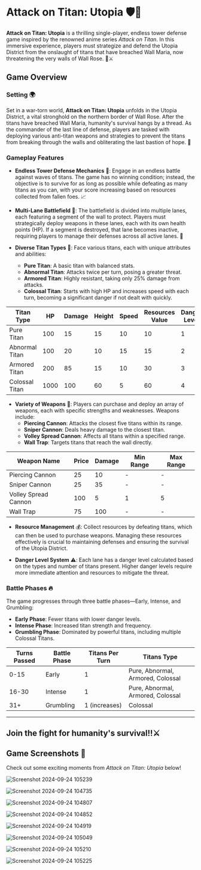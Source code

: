 # Attack on Titan: Utopia 🛡️👾

**Attack on Titan: Utopia** is a thrilling single-player, endless tower defense game inspired by the renowned anime series _Attack on Titan_. In this immersive experience, players must strategize and defend the Utopia District from the onslaught of titans that have breached Wall Maria, now threatening the very walls of Wall Rose. 🏰⚔️


## Game Overview

### Setting 🌍

Set in a war-torn world, **Attack on Titan: Utopia** unfolds in the Utopia District, a vital stronghold on the northern border of Wall Rose. After the titans have breached Wall Maria, humanity's survival hangs by a thread. As the commander of the last line of defense, players are tasked with deploying various anti-titan weapons and strategies to prevent the titans from breaking through the walls and obliterating the last bastion of hope. 💪

### Gameplay Features

- **Endless Tower Defense Mechanics** 🏰:
  Engage in an endless battle against waves of titans. The game has no winning condition; instead, the objective is to survive for as long as possible while defeating as many titans as you can, with your score increasing based on resources collected from fallen foes. 📈

- **Multi-Lane Battlefield** 🌌:
  The battlefield is divided into multiple lanes, each featuring a segment of the wall to protect. Players must strategically deploy weapons in these lanes, each with its own health points (HP). If a segment is destroyed, that lane becomes inactive, requiring players to manage their defenses across all active lanes. 🚧

- **Diverse Titan Types** 👹:
  Face various titans, each with unique attributes and abilities:
  - **Pure Titan**: A basic titan with balanced stats.
  - **Abnormal Titan**: Attacks twice per turn, posing a greater threat.
  - **Armored Titan**: Highly resistant, taking only 25% damage from attacks.
  - **Colossal Titan**: Starts with high HP and increases speed with each turn, becoming a significant danger if not dealt with quickly.

| Titan Type     | HP   | Damage | Height | Speed | Resources Value | Danger Level |
| -------------- | ---- | ------ | ------ | ----- | --------------- | ------------ |
| Pure Titan     | 100  | 15     | 15     | 10    | 10              | 1            |
| Abnormal Titan | 100  | 20     | 10     | 15    | 15              | 2            |
| Armored Titan  | 200  | 85     | 15     | 10    | 30              | 3            |
| Colossal Titan | 1000 | 100    | 60     | 5     | 60              | 4            |

- **Variety of Weapons** 🔫:
  Players can purchase and deploy an array of weapons, each with specific strengths and weaknesses. Weapons include:
  - **Piercing Cannon**: Attacks the closest five titans within its range.
  - **Sniper Cannon**: Deals heavy damage to the closest titan.
  - **Volley Spread Cannon**: Affects all titans within a specified range.
  - **Wall Trap**: Targets titans that reach the wall directly.

| Weapon Name          | Price | Damage | Min Range | Max Range |
| -------------------- | ----- | ------ | --------- | --------- |
| Piercing Cannon      | 25    | 10     | -         | -         |
| Sniper Cannon        | 25    | 35     | -         | -         |
| Volley Spread Cannon | 100   | 5      | 1         | 5         |
| Wall Trap            | 75    | 100    | -         | -         |

- **Resource Management** 💰:
  Collect resources by defeating titans, which can then be used to purchase weapons. Managing these resources effectively is crucial to maintaining defenses and ensuring the survival of the Utopia District.

- **Danger Level System** ⚠️:
  Each lane has a danger level calculated based on the types and number of titans present. Higher danger levels require more immediate attention and resources to mitigate the threat.

### Battle Phases 🔥

The game progresses through three battle phases—Early, Intense, and Grumbling:

- **Early Phase**: Fewer titans with lower danger levels.
- **Intense Phase**: Increased titan strength and frequency.
- **Grumbling Phase**: Dominated by powerful titans, including multiple Colossal Titans.

| Turns Passed | Battle Phase | Titans Per Turn | Titans Type                       |
| ------------ | ------------ | --------------- | --------------------------------- |
| 0-15         | Early        | 1               | Pure, Abnormal, Armored, Colossal |
| 16-30        | Intense      | 1               | Pure, Abnormal, Armored, Colossal |
| 31+          | Grumbling    | 1 (increases)   | Colossal                          |

---

## Join the fight for humanity's survival!!⚔️

## Game Screenshots 📸

Check out some exciting moments from _Attack on Titan: Utopia_ below!

![Screenshot 2024-09-24 105239](https://github.com/user-attachments/assets/0d7c9328-1180-4d98-a0ca-8453db9096e3)

![Screenshot 2024-09-24 104735](https://github.com/user-attachments/assets/60ff81bb-ad8b-4350-aef8-578e32f9fb3b)

![Screenshot 2024-09-24 104807](https://github.com/user-attachments/assets/fa34ce92-bbe9-4963-b3d3-8613ac52f6a6)

![Screenshot 2024-09-24 104852](https://github.com/user-attachments/assets/24b3c08b-b6f3-43f6-beff-dc5610c6ae45)

![Screenshot 2024-09-24 104919](https://github.com/user-attachments/assets/f9106c56-786c-44b5-b263-934d66ae567d)

![Screenshot 2024-09-24 105049](https://github.com/user-attachments/assets/042844dc-d2ea-4967-9cb1-086369f0edd6)

![Screenshot 2024-09-24 105210](https://github.com/user-attachments/assets/2fa3b429-4ecd-49d3-a369-5e3364ceae53)

![Screenshot 2024-09-24 105225](https://github.com/user-attachments/assets/5ea16da4-eda9-42af-b6ed-3136586f21c4)
